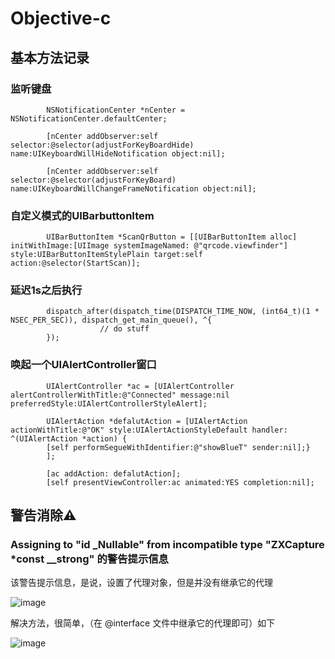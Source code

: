 # Objective-c 


## 基本方法记录

### 监听键盘
            NSNotificationCenter *nCenter = NSNotificationCenter.defaultCenter;

            [nCenter addObserver:self selector:@selector(adjustForKeyBoardHide) name:UIKeyboardWillHideNotification object:nil];

            [nCenter addObserver:self selector:@selector(adjustForKeyBoard) name:UIKeyboardWillChangeFrameNotification object:nil];

### 自定义模式的UIBarbuttonItem
            UIBarButtonItem *ScanQrButton = [[UIBarButtonItem alloc] initWithImage:[UIImage systemImageNamed: @"qrcode.viewfinder"] style:UIBarButtonItemStylePlain target:self action:@selector(StartScan)];

### 延迟1s之后执行


            dispatch_after(dispatch_time(DISPATCH_TIME_NOW, (int64_t)(1 * NSEC_PER_SEC)), dispatch_get_main_queue(), ^{
                        // do stuff
            });
    
### 唤起一个UIAlertController窗口
            UIAlertController *ac = [UIAlertController alertControllerWithTitle:@"Connected" message:nil preferredStyle:UIAlertControllerStyleAlert];

            UIAlertAction *defalutAction = [UIAlertAction actionWithTitle:@"OK" style:UIAlertActionStyleDefault handler: ^(UIAlertAction *action) {
            [self performSegueWithIdentifier:@"showBlueT" sender:nil];}
            ];
    
            [ac addAction: defalutAction];
            [self presentViewController:ac animated:YES completion:nil];

## 警告消除⚠️

### Assigning to "id<CALayerDelegate> _Nullable" from incompatible type "ZXCapture *const __strong" 的警告提示信息
该警告提示信息，是说，设置了代理对象，但是并没有继承它的代理
            
![image](https://user-images.githubusercontent.com/51845254/144391336-21aedafb-49dd-4a15-9939-07c89c1aa524.png)

            
解决方法，很简单，（在 @interface 文件中继承它的代理即可）如下
            
![image](https://user-images.githubusercontent.com/51845254/144391295-1b7228a9-957c-4bbd-89ff-d9032178086d.png)


            
            
